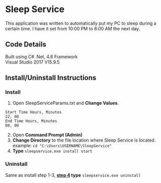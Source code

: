 # Sleep Service
This application was written to automatically put my PC to sleep during a certain time. I have it set from 10:00 PM to 8:00 AM the next day.

## Code Details
Built using C# .Net, 4.6 Framework  
Visual Studio 2017 V15.9.5

## Install/Uninstall Instructions
### Install
1. Open SleepServiceParams.txt and **Change Values**.
```
Start Time Hours, Minutes  
22, 00  
End Time Hours, Minutes  
08, 00
```
2. Open **Command Prompt (Admin)**
3. **Change Directory** to the file location where Sleep Service is located.  
     example: `cd "C:\Users\USERNAME\SleepService"`
4. **Type** `sleepservice.exe install start`<a id="#install4"></a>

### Uninstall
Same as install step 1-3, **[step 4](#install4) type** `sleepservice.exe uninstall`
